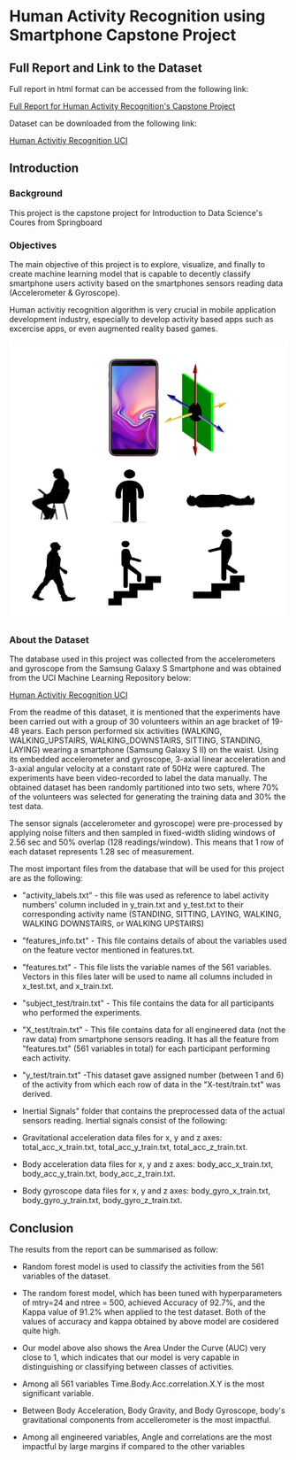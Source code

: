 Human Activity Recognition using Smartphone Capstone Project
================

Full Report and Link to the Dataset
-----------------------------------

Full report in html format can be accessed from the following link:

[Full Report for Human Activity Recognition's Capstone Project](https://rawcdn.githack.com/mashafif/activity-recognition/650b88b4b772bc762e48b2286f84df989f435296/activity-recognition.html)

Dataset can be downloaded from the following link:

[Human Activitiy Recognition UCI](https://d396qusza40orc.cloudfront.net/getdata%2Fprojectfiles%2FUCI%20HAR%20Dataset.zip)

Introduction
------------

### Background

This project is the capstone project for Introduction to Data Science's Coures from Springboard

### Objectives

The main objective of this project is to explore, visualize, and finally to create machine learning model that is capable to decently classify smartphone users activity based on the smartphones sensors reading data (Accelerometer & Gyroscope).

Human activitiy recognition algorithm is very crucial in mobile application development industry, especially to develop activity based apps such as excercise apps, or even augmented reality based games.

![](smartphone-HAPT.PNG)

### About the Dataset

The database used in this project was collected from the accelerometers and gyroscope from the Samsung Galaxy S Smartphone and was obtained from the UCI Machine Learning Repository below:

[Human Activitiy Recognition UCI](https://d396qusza40orc.cloudfront.net/getdata%2Fprojectfiles%2FUCI%20HAR%20Dataset.zip)

From the readme of this dataset, it is mentioned that the experiments have been carried out with a group of 30 volunteers within an age bracket of 19-48 years. Each person performed six activities (WALKING, WALKING\_UPSTAIRS, WALKING\_DOWNSTAIRS, SITTING, STANDING, LAYING) wearing a smartphone (Samsung Galaxy S II) on the waist. Using its embedded accelerometer and gyroscope, 3-axial linear acceleration and 3-axial angular velocity at a constant rate of 50Hz were captured. The experiments have been video-recorded to label the data manually. The obtained dataset has been randomly partitioned into two sets, where 70% of the volunteers was selected for generating the training data and 30% the test data.

The sensor signals (accelerometer and gyroscope) were pre-processed by applying noise filters and then sampled in fixed-width sliding windows of 2.56 sec and 50% overlap (128 readings/window). This means that 1 row of each dataset represents 1.28 sec of measurement.

The most important files from the database that will be used for this project are as the following:

-   "activity\_labels.txt" - this file was used as reference to label activity numbers' column included in y\_train.txt and y\_test.txt to their corresponding activity name (STANDING, SITTING, LAYING, WALKING, WALKING DOWNSTAIRS, or WALKING UPSTAIRS)

-   "features\_info.txt" - This file contains details of about the variables used on the feature vector mentioned in features.txt.

-   "features.txt" - This file lists the variable names of the 561 variables. Vectors in this files later will be used to name all columns included in x\_test.txt, and x\_train.txt.

-   "subject\_test/train.txt" - This file contains the data for all participants who performed the experiments.

-   "X\_test/train.txt" - This file contains data for all engineered data (not the raw data) from smartphone sensors reading. It has all the feature from "features.txt" (561 variables in total) for each participant performing each activity.

-   "y\_test/train.txt" -This dataset gave assigned number (between 1 and 6) of the activity from which each row of data in the "X-test/train.txt" was derived.

-   Inertial Signals" folder that contains the preprocessed data of the actual sensors reading. Inertial signals consist of the following:

-   Gravitational acceleration data files for x, y and z axes: total\_acc\_x\_train.txt, total\_acc\_y\_train.txt, total\_acc\_z\_train.txt.

-   Body acceleration data files for x, y and z axes: body\_acc\_x\_train.txt, body\_acc\_y\_train.txt, body\_acc\_z\_train.txt.

-   Body gyroscope data files for x, y and z axes: body\_gyro\_x\_train.txt, body\_gyro\_y\_train.txt, body\_gyro\_z\_train.txt.

Conclusion
----------

The results from the report can be summarised as follow:

-   Random forest model is used to classify the activities from the 561 variables of the dataset.
-   The random forest model, which has been tuned with hyperparameters of mtry=24 and ntree = 500, achieved Accuracy of 92.7%, and the Kappa value of 91.2% when applied to the test dataset. Both of the values of accuracy and kappa obtained by above model are cosidered quite high.

-   Our model above also shows the Area Under the Curve (AUC) very close to 1, which indicates that our model is very capable in distinguishing or classifying between classes of activities.

-   Among all 561 variables Time.Body.Acc.correlation.X.Y is the most significant variable.

-   Between Body Acceleration, Body Gravity, and Body Gyroscope, body's gravitational components from accellerometer is the most impactful.

-   Among all engineered variables, Angle and correlations are the most impactful by large margins if compared to the other variables
